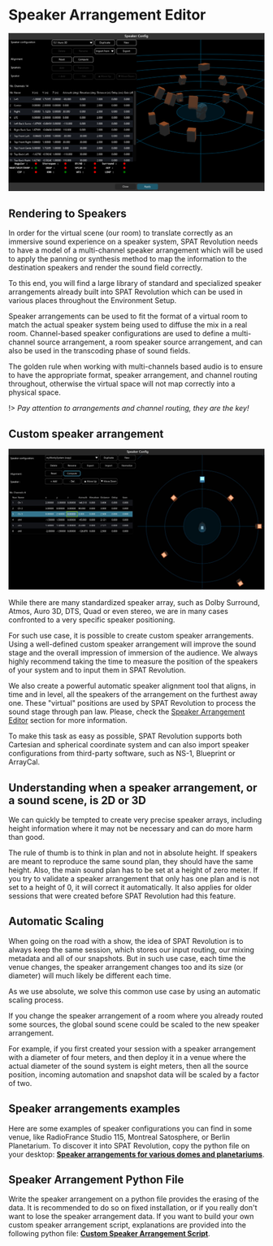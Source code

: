 # Speaker Arrangement Editor

![width=700, atl=Spat Revolution Speaker Config](include/SpatRevolution_SpeakerConfig_1.png)

## Rendering to Speakers

In order for the virtual scene (our room) to translate correctly as an immersive sound experience on a speaker system, SPAT Revolution needs to have a model of a multi-channel speaker arrangement which will be used to apply the panning or synthesis method to map the information to the destination speakers and render the sound field correctly.

To this end, you will find a large library of standard and specialized speaker arrangements already built into SPAT Revolution which can be used in various places throughout the Environment Setup.

Speaker arrangements can be used to fit the format of a virtual room to match the actual speaker system being used to diffuse the mix in a real room. Channel-based speaker configurations are used to define a multi-channel source arrangement, a room speaker source arrangement, and can also be used in the transcoding phase of sound fields.

The golden rule when working with multi-channels based audio is to ensure to have the appropriate format, speaker arrangement, and channel routing throughout, otherwise the virtual space will not map correctly into a physical space.

!> *Pay attention to arrangements and channel routing, they are the key!*

## Custom speaker arrangement

![width=700, atl=Spat Revolution Speaker Position](include/SpatRevolution_UserGuide_-039.jpg)

While there are many standardized speaker array, such as Dolby Surround, Atmos, Auro 3D, DTS, Quad or even stereo, we are in many cases confronted to a very specific speaker positioning.

For such use case, it is possible to create custom speaker arrangements. Using a well-defined custom speaker arrangement will improve the sound stage and the overall impression of immersion of the audience. We always highly recommend taking the time to measure the position of the speakers of your system and to input them in SPAT Revolution.

We also create a powerful automatic speaker alignment tool that aligns, in time and in level, all the speakers of the arrangement on the furthest away one. These "virtual" positions are used by SPAT Revolution to process the sound stage through pan law. Please, check the [Speaker Arrangement Editor](Spat_Environment_Speaker_Arrangement_Editor.md) section for more information. 

To make this task as easy as possible, SPAT Revolution supports both Cartesian and spherical coordinate system and can also import speaker configurations from third-party software, such as NS-1, Blueprint or ArrayCal.

## Understanding when a speaker arrangement, or a sound scene, is 2D or 3D

We can quickly be tempted to create very precise speaker arrays, including height information where it may not be necessary and can do more harm than good.

The rule of thumb is to think in plan and not in absolute height. If speakers are meant to reproduce the same sound plan, they should have the same height. Also, the main sound plan has to be set at a height of zero meter. If you try to validate a speaker arrangement that only has one plan and is not set to a height of 0, it will correct it automatically. It also applies for older sessions that were created before SPAT Revolution had this feature.

## Automatic Scaling

When going on the road with a show, the idea of SPAT Revolution is to always keep the same session, which stores our input routing, our mixing metadata and all of our snapshots. But in such use case, each time the venue changes, the speaker arrangement changes too and its size (or diameter) will much likely be different each time.

As we use absolute, we solve this common use case by using an automatic scaling process. 

If you change the speaker arrangement of a room where you already routed some sources, the global sound scene could be scaled to the new speaker arrangement.

For example, if you first created your session with a speaker arrangement with a diameter of four meters, and then deploy it in a venue where the actual diameter of the sound system is eight meters, then all the source position, incoming automation and snapshot data will be scaled by a factor of two. 

<!-- TODO: add the image -->

## Speaker arrangements examples

Here are some examples of speaker configurations you can find in some venue, like RadioFrance Studio 115, Montreal Satosphere, or Berlin Planetarium. To discover it into SPAT Revolution, copy the python file on your desktop: **[Speaker arrangements for various domes and planetariums](https://public.3.basecamp.com/p/pPtg3qFrUsxyPPmQ3b3JLPqW)**.

## Speaker Arrangement Python File

Write the speaker arrangement on a python file provides the erasing of the data. It is recommended to do so on fixed installation, or if you really don't want to lose the speaker arrangement data. 
If you want to build your own custom speaker arrangement script, explanations are provided into the following python file:
**[Custom Speaker Arrangement Script](https://public.3.basecamp.com/p/rQStK3igPkaXisYS4Gs5sJ2g)**.
